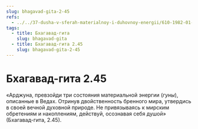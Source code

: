 ```yaml
---
slug: bhagavad-gita-2-45
refs:
  - ../../37-dusha-v-sferah-materialnoy-i-duhovnoy-energii/610-1982-01-18-a2-obolochki-dushi.md
tags:
  - title: Бхагавад-гита
    slug: bhagavad-gita
  - title: Бхагавад-гита 2.45
    slug: bhagavad-gita-2-45
---
```


# Бхагавад-гита 2.45

«Арджуна, превзойди три состояния материальной энергии (*гуны*), описанные в Ведах. Отринув двойственность бренного мира, утвердись в своей вечной духовной природе. Не привязываясь к мирским обретениям и накоплениям, действуй, осознавая себя душой» (Бхагавад-гита, 2.45).

